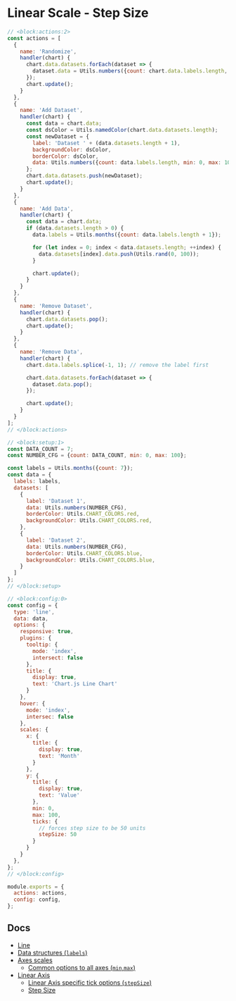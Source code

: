 # Linear Scale - Step Size

```js chart-editor
// <block:actions:2>
const actions = [
  {
    name: 'Randomize',
    handler(chart) {
      chart.data.datasets.forEach(dataset => {
        dataset.data = Utils.numbers({count: chart.data.labels.length, min: 0, max: 100});
      });
      chart.update();
    }
  },
  {
    name: 'Add Dataset',
    handler(chart) {
      const data = chart.data;
      const dsColor = Utils.namedColor(chart.data.datasets.length);
      const newDataset = {
        label: 'Dataset ' + (data.datasets.length + 1),
        backgroundColor: dsColor,
        borderColor: dsColor,
        data: Utils.numbers({count: data.labels.length, min: 0, max: 100}),
      };
      chart.data.datasets.push(newDataset);
      chart.update();
    }
  },
  {
    name: 'Add Data',
    handler(chart) {
      const data = chart.data;
      if (data.datasets.length > 0) {
        data.labels = Utils.months({count: data.labels.length + 1});

        for (let index = 0; index < data.datasets.length; ++index) {
          data.datasets[index].data.push(Utils.rand(0, 100));
        }

        chart.update();
      }
    }
  },
  {
    name: 'Remove Dataset',
    handler(chart) {
      chart.data.datasets.pop();
      chart.update();
    }
  },
  {
    name: 'Remove Data',
    handler(chart) {
      chart.data.labels.splice(-1, 1); // remove the label first

      chart.data.datasets.forEach(dataset => {
        dataset.data.pop();
      });

      chart.update();
    }
  }
];
// </block:actions>

// <block:setup:1>
const DATA_COUNT = 7;
const NUMBER_CFG = {count: DATA_COUNT, min: 0, max: 100};

const labels = Utils.months({count: 7});
const data = {
  labels: labels,
  datasets: [
    {
      label: 'Dataset 1',
      data: Utils.numbers(NUMBER_CFG),
      borderColor: Utils.CHART_COLORS.red,
      backgroundColor: Utils.CHART_COLORS.red,
    },
    {
      label: 'Dataset 2',
      data: Utils.numbers(NUMBER_CFG),
      borderColor: Utils.CHART_COLORS.blue,
      backgroundColor: Utils.CHART_COLORS.blue,
    }
  ]
};
// </block:setup>

// <block:config:0>
const config = {
  type: 'line',
  data: data,
  options: {
    responsive: true,
    plugins: {
      tooltip: {
        mode: 'index',
        intersect: false
      },
      title: {
        display: true,
        text: 'Chart.js Line Chart'
      }
    },
    hover: {
      mode: 'index',
      intersec: false
    },
    scales: {
      x: {
        title: {
          display: true,
          text: 'Month'
        }
      },
      y: {
        title: {
          display: true,
          text: 'Value'
        },
        min: 0,
        max: 100,
        ticks: {
          // forces step size to be 50 units
          stepSize: 50
        }
      }
    }
  },
};
// </block:config>

module.exports = {
  actions: actions,
  config: config,
};
```

## Docs
* [Line](../../charts/line.md)
* [Data structures (`labels`)](../../general/data-structures.md)
* [Axes scales](../../axes/)
  * [Common options to all axes (`min`,`max`)](../../axes/#common-options-to-all-axes)
* [Linear Axis](../../axes/cartesian/linear.md)
  * [Linear Axis specific tick options (`stepSize`)](../../axes/cartesian/linear.md#linear-axis-specific-tick-options)
  * [Step Size](../../axes/cartesian/linear.md#step-size)
